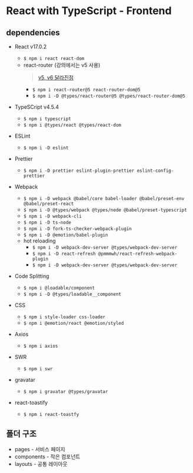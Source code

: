 # React with TypeScript - Frontend

## dependencies

- React v17.0.2
  - `$ npm i react react-dom`
  - react-router (강의에서는 v5 사용)
    > [v5, v6 달라진점](https://velog.io/@ksmfou98/React-Router-v6-%EC%97%85%EB%8D%B0%EC%9D%B4%ED%8A%B8-%EC%A0%95%EB%A6%AC)
    - `$ npm i react-router@5 react-router-dom@5`
    - `$ npm i -D @types/react-router@5 @types/react-router-dom@5`
- TypeSCript v4.5.4
  - `$ npm i typescript`
  - `$ npm i @types/react @types/react-dom`
- ESLint
  - `$ npm i -D eslint`
- Prettier
  - `$ npm i -D prettier eslint-plugin-prettier eslint-config-prettier`
- Webpack

  - `$ npm i -D webpack @babel/core babel-loader @babel/preset-env @babel/preset-react`
  - `$ npm i -D @types/webpack @types/node @babel/preset-typescript`
  - `$ npm i -D webpack-cli`
  - `$ npm i -D ts-node`
  - `$ npm i -D fork-ts-checker-webpack-plugin`
  - `$ npm i -D @emotion/babel-plugin`
  - hot reloading
    - `$ npm i -D webpack-dev-server @types/webpack-dev-server`
    - `$ npm i -D react-refresh @pmmmwh/react-refresh-webpack-plugin`
    - `$ npm i -D webpack-dev-server @types/webpack-dev-server`

- Code Splitting
  - `$ npm i @loadable/component`
  - `$ npm i -D @types/loadable__component`
- CSS

  - `$ npm i style-loader css-loader`
  - `$ npm i @emotion/react @emotion/styled`

- Axios
  - `$ npm i axios`
- SWR
  - `$ npm i swr`
- gravatar
  - `$ npm i gravatar @types/gravatar`
- react-toastify
  - `$ npm i react-toastfy`

## 폴더 구조

- pages - 서비스 페이지
- components - 작은 컴포넌트
- layouts - 공통 레이아웃
